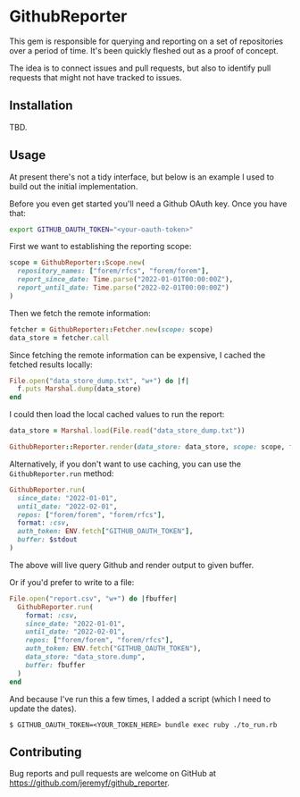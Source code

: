# GithubReporter

This gem is responsible for querying and reporting on a set of repositories over a period of time.  It's been quickly fleshed out as a proof of concept.

The idea is to connect issues and pull requests, but also to identify pull requests that might not have tracked to issues.

## Installation

TBD.

## Usage

At present there's not a tidy interface, but below is an example I used to build out the initial implementation.

Before you even get started you'll need a Github OAuth key.  Once you have that:

```sh
export GITHUB_OAUTH_TOKEN="<your-oauth-token>"
```

First we want to establishing the reporting scope:

```ruby
scope = GithubReporter::Scope.new(
  repository_names: ["forem/rfcs", "forem/forem"],
  report_since_date: Time.parse("2022-01-01T00:00:00Z"),
  report_until_date: Time.parse("2022-02-01T00:00:00Z")
)
```

Then we fetch the remote information:

```ruby
fetcher = GithubReporter::Fetcher.new(scope: scope)
data_store = fetcher.call
```

Since fetching the remote information can be expensive, I cached the fetched results locally:

```ruby
File.open("data_store_dump.txt", "w+") do |f|
  f.puts Marshal.dump(data_store)
end
```

I could then load the local cached values to run the report:

```ruby
data_store = Marshal.load(File.read("data_store_dump.txt"))

GithubReporter::Reporter.render(data_store: data_store, scope: scope, format: :csv)
```

Alternatively, if you don't want to use caching, you can use the `GithubReporter.run` method:

```ruby
GithubReporter.run(
  since_date: "2022-01-01",
  until_date: "2022-02-01",
  repos: ["forem/forem", "forem/rfcs"],
  format: :csv,
  auth_token: ENV.fetch["GITHUB_OAUTH_TOKEN"],
  buffer: $stdout
)
```

The above will live query Github and render output to given buffer.

Or if you'd prefer to write to a file:

```ruby
File.open("report.csv", "w+") do |fbuffer|
  GithubReporter.run(
    format: :csv,
    since_date: "2022-01-01",
    until_date: "2022-02-01",
    repos: ["forem/forem", "forem/rfcs"],
    auth_token: ENV.fetch("GITHUB_OAUTH_TOKEN"),
	data_store: "data_store.dump",
    buffer: fbuffer
  )
end
```

And because I've run this a few times, I added a script (which I need to update the dates).

```shell
$ GITHUB_OAUTH_TOKEN=<YOUR_TOKEN_HERE> bundle exec ruby ./to_run.rb
```

## Contributing

Bug reports and pull requests are welcome on GitHub at https://github.com/jeremyf/github_reporter.
